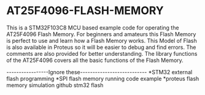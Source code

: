 # AT25F4096-FLASH-MEMORY
This is a STM32F103C8 MCU based example code for operating the AT25F4096 Flash Memory. For beginners and amateurs this Flash Memory is perfect to use and learn how a Flash Memory works. This Model of Flash is also available in Proteus so it will be easier to debug and find errors. 
The comments are also provided for better understanding. The library functions of the AT25F4096 covers all the basic functions of the Flash Memory.




-----------------Ignore these---------------------------
*STM32 external flash programming
*SPI flash memory running code example
*proteus flash memory simulation
github stm32 flash
